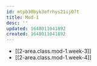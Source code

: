 ```yaml
---
id: mtpb30byk3ofrhys21ij07t
title: Mod-1
desc: ''
updated: 1648011041892
created: 1648011041892
---
```


- [[2-area.class.mod-1.week-3]]
- [[2-area.class.mod-1.week-4]]
